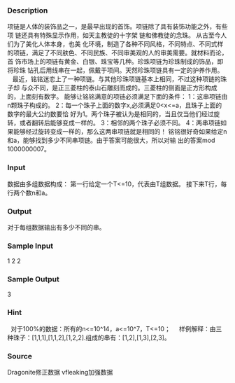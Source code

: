 
### Description
项链是人体的装饰品之一，是最早出现的首饰。项链除了具有装饰功能之外，有些项 链还具有特殊显示作用，如天主教徒的十字架
链和佛教徒的念珠。 从古至今人们为了美化人体本身，也美 化环境，制造了各种不同风格，不同特点、不同式样的项链，满足了不同肤色、不同民族、不同审美观的人的审美需要。就材料而论，首
饰市场上的项链有黄金、白银、珠宝等几种。珍珠项链为珍珠制成的饰品，即将珍珠 钻孔后用线串在一起，佩戴于项间。天然珍珠项链具有一定的护养作用。 
  
最近，铭铭迷恋上了一种项链。与其他珍珠项链基本上相同，不过这种项链的珠子却 与众不同，是正三菱柱的泰山石雕刻而成的。三菱柱的侧面是正方形构成的，上面刻有数字。 能够让铭铭满意的项链必须满足下面的条件： 
1：这串项链由n颗珠子构成的。 
2：每一个珠子上面的数字x,必须满足0<x<=a，且珠子上面的数字的最大公约数要恰 好为1。两个珠子被认为是相同的，当且仅当他们经过旋转，或者翻转后能够变成一样的。 3：相邻的两个珠子必须不同。 
4：两串项链如果能够经过旋转变成一样的，那么这两串项链就是相同的！ 铭铭很好奇如果给定n和a，能够找到多少不同串项链。由于答案可能很大，所以对输 出的答案mod 1000000007。 
 

### Input
数据由多组数据构成： 
第一行给定一个T<=10，代表由T组数据。 
接下来T行，每行两个数n和a。 
 

### Output
对于每组数据输出有多少不同的串。 
 
 

### Sample Input
1 
2  2



### Sample Output
3 


### Hint
 
对于100%的数据：所有的n<=10^14，a<=10^7，T<=10； 
 
 
样例解释：由三种珠子：[1,1,1],[1,1,2],[1,2,2].组成的串有：[1,2],[1,3],[2,3]。

### Source
Dragonite修正数据 vfleaking加强数据